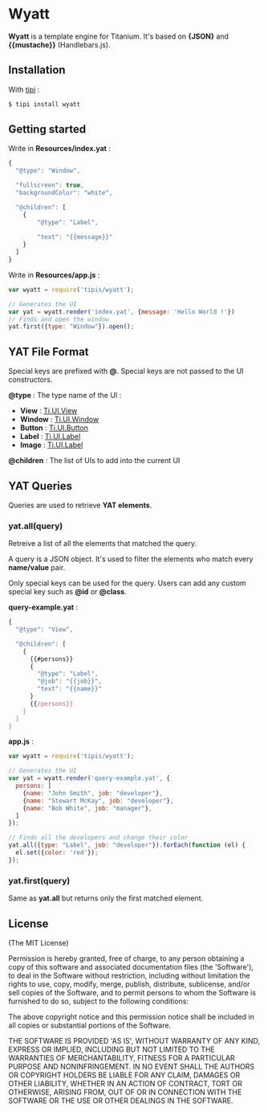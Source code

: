 # Wyatt

__Wyatt__ is a template engine for Titanium. It's based on __{JSON}__ and __{{mustache}}__ (Handlebars.js). 

## Installation

With [tipi](https://github.com/IsCoolEntertainment/tipi) :

```bash
$ tipi install wyatt
```

## Getting started

Write in __Resources/index.yat__ :

```javascript
{
  "@type": "Window",

  "fullscreen": true,
  "backgroundColor": "white",

  "@children": [
    {
        "@type": "Label",
        
        "text": "{{message}}"
    }
  ]
}
```

Write in __Resources/app.js__ :

```javascript
var wyatt = require('tipis/wyatt');

// Generates the UI
var yat = wyatt.render('index.yat', {message: 'Hello World !'})
// Finds and open the window
yat.first({type: "Window"}).open();
```

## YAT File Format

Special keys are prefixed with __@__. Special keys are not passed to the UI constructors.

__@type__ : The type name of the UI :

*   __View__ : [Ti.UI.View](http://docs.appcelerator.com/titanium/3.0/#!/api/Titanium.UI.View)
*   __Window__ : [Ti.UI.Window](http://docs.appcelerator.com/titanium/3.0/#!/api/Titanium.UI.Window)
*   __Button__ : [Ti.UI.Button](http://docs.appcelerator.com/titanium/3.0/#!/api/Titanium.UI.Button)
*   __Label__ : [Ti.UI.Label](http://docs.appcelerator.com/titanium/3.0/#!/api/Titanium.UI.Label)
*   __Image__ : [Ti.UI.Label](http://docs.appcelerator.com/titanium/3.0/#!/api/Titanium.UI.ImageView)

__@children__ : The list of UIs to add into the current UI

## YAT Queries

Queries are used to retrieve __YAT elements__.

### yat.all(query)

Retreive a list of all the elements that matched the query.

A query is a JSON object. It's used to filter the elements who match every __name/value__ pair. 

Only special keys can be used for the query. Users can add any custom special key such as __@id__ or __@class__.

__query-example.yat__ :

```javascript
{
  "@type": "View",

  "@children": [
    {
      {{#persons}}
      {
        "@type": "Label",
        "@job": "{{job}}",
        "text": "{{name}}"
      }
      {{/persons}} 
    }
  ]
}
```

__app.js__ :

```javascript
var wyatt = require('tipis/wyatt');

// Generates the UI
var yat = wyatt.render('query-example.yat', {
  persons: [
    {name: "John Smith", job: "developer"},
    {name: "Stewart McKay", job: "developer"},
    {name: "Bob White", job: "manager"},
  ]
});

// Finds all the developers and change their color
yat.all({type: "Label", job: "developer"}).forEach(function (el) {
  el.set({color: 'red'});
});
```



### yat.first(query)

Same as __yat.all__ but returns only the first matched element.

## License 

(The MIT License)

Permission is hereby granted, free of charge, to any person obtaining
a copy of this software and associated documentation files (the
'Software'), to deal in the Software without restriction, including
without limitation the rights to use, copy, modify, merge, publish,
distribute, sublicense, and/or sell copies of the Software, and to
permit persons to whom the Software is furnished to do so, subject to
the following conditions:

The above copyright notice and this permission notice shall be
included in all copies or substantial portions of the Software.

THE SOFTWARE IS PROVIDED 'AS IS', WITHOUT WARRANTY OF ANY KIND,
EXPRESS OR IMPLIED, INCLUDING BUT NOT LIMITED TO THE WARRANTIES OF
MERCHANTABILITY, FITNESS FOR A PARTICULAR PURPOSE AND NONINFRINGEMENT.
IN NO EVENT SHALL THE AUTHORS OR COPYRIGHT HOLDERS BE LIABLE FOR ANY
CLAIM, DAMAGES OR OTHER LIABILITY, WHETHER IN AN ACTION OF CONTRACT,
TORT OR OTHERWISE, ARISING FROM, OUT OF OR IN CONNECTION WITH THE
SOFTWARE OR THE USE OR OTHER DEALINGS IN THE SOFTWARE.
